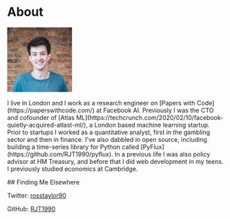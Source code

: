 # About
<p>
<img src="images/me.jpeg" width="150"> 
</p>

<p>
I live in London and I work as a research engineer on [Papers with Code](https://paperswithcode.com/) at Facebook AI. Previously I was the CTO and cofounder of [Atlas ML](https://techcrunch.com/2020/02/10/facebook-quietly-acquired-atlast-ml/), a London based machine learning startup. Prior to startups I worked as a quantitative analyst, first in the gambling sector and then in finance. I've also dabbled in open source, including building a time-series library for Python called [PyFlux](https://github.com/RJT1990/pyflux). In a previous life I was also policy advisor at HM Treasury, and before that I did web development in my teens. I previously studied economics at Cambridge.
</p>
## Finding Me Elsewhere

Twitter: [rosstaylor90](https://www.twitter.com/rosstaylor90)

GitHub: [RJT1990](https://www.github.com/RJT1990)
